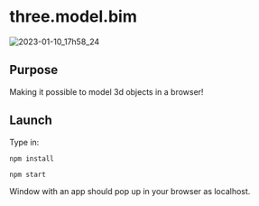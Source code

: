 # three.model.bim

![2023-01-10_17h58_24](https://user-images.githubusercontent.com/47977819/211614625-646e5cab-62b0-4e8b-b0f2-e398a32a4ed7.png)

## Purpose

Making it possible to model 3d objects in a browser!

## Launch

Type in:

```
npm install

npm start
```

Window with an app should pop up in your browser as localhost.
